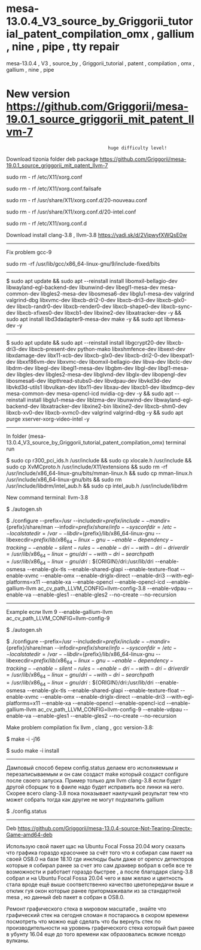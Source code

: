 # mesa-13.0.4_V3_source_by_Griggorii_tutorial_patent_compilation_omx , gallium , nine , pipe , tty repair
mesa-13.0.4 , V3 , source_by , Griggorii_tutorial , patent , compilation , omx , gallium , nine , pipe

# New version https://github.com/Griggorii/mesa-19.0.1_source_griggorii_mit_patent_llvm-7
                                      
                                          huge difficulty level!

Download tizonia folder deb package https://github.com/Griggorii/mesa-19.0.1_source_griggorii_mit_patent_llvm-7

sudo rm - rf /etc/X11/xorg.conf

sudo rm - rf /etc/X11/xorg.conf.failsafe

sudo rm - rf /usr/share/X11/xorg.conf.d/20-nouveau.conf

sudo rm - rf /usr/share/X11/xorg.conf.d/20-intel.conf

sudo rm - rf /etc/X11/xorg.conf.d

Download install clang-3.8 , llvm-3.8 https://yadi.sk/d/2VipwyfXWQsE0w

______________________________________________________________

Fix problem gcc-9

sudo rm -rf /usr/lib/gcc/x86_64-linux-gnu/9/include-fixed/bits

-------------------------------------------------

$ sudo apt update && sudo apt --reinstall install libomxil-bellagio-dev libwayland-egl-backend-dev libunwind-dev libegl1-mesa-dev mesa-common-dev libgles2-mesa-dev libosmesa6-dev libglu1-mesa-dev valgrind valgrind-dbg libxvmc-dev libxcb-dri2-0-dev libxcb-dri3-dev libxcb-glx0-dev libxcb-randr0-dev libxcb-render0-dev libxcb-shape0-dev libxcb-sync-dev libxcb-xfixes0-dev libxcb1-dev libxine2-dev libxatracker-dev -y && sudo apt install libd3dadapter9-mesa-dev make -y && sudo apt libmesa-dev -y 

-------------------------------------------------------------------------
$ sudo apt update && sudo apt --reinstall install libgcrypt20-dev libxcb-dri3-dev libxcb-present-dev python-mako libxshmfence-dev libxext-dev libxdamage-dev libx11-xcb-dev libxcb-glx0-dev libxcb-dri2-0-dev libexpat1-dev libxxf86vm-dev libxvmc-dev libomxil-bellagio-dev libva-dev libclc-dev libdrm-dev libegl-dev libegl1-mesa-dev libgbm-dev libgl-dev libgl1-mesa-dev libgles-dev libgles2-mesa-dev libglvnd-dev libglx-dev libopengl-dev libosmesa6-dev libpthread-stubs0-dev libvdpau-dev libvkd3d-dev libvkd3d-utils1 libvulkan-dev libx11-dev libxau-dev libxcb1-dev libxdmcp-dev mesa-common-dev mesa-opencl-icd nvidia-cg-dev -y && sudo apt --reinstall install libglu1-mesa-dev liblzma-dev libunwind-dev libwayland-egl-backend-dev libxatracker-dev libxine2-bin libxine2-dev libxcb-shm0-dev libxcb-xv0-dev libxcb-xvmc0-dev valgrind valgrind-dbg -y && sudo apt purge xserver-xorg-video-intel -y

----------------------------------------------------------------------------------------------------------------
In folder (mesa-13.0.4_V3_source_by_Griggorii_tutorial_patent_compilation_omx) terminal run

$ sudo cp r300_pci_ids.h  /usr/include && sudo cp xlocale.h /usr/include && sudo cp XvMCproto.h /usr/include/X11/extensions && sudo rm -rf /usr/include/x86_64-linux-gnu/bits/mman-linux.h && sudo cp mman-linux.h /usr/include/x86_64-linux-gnu/bits && sudo rm /usr/include/libdrm/intel_aub.h &&  sudo cp intel_aub.h /usr/include/libdrm

New command terminal: llvm-3.8

$ ./autogen.sh

$ ./configure --prefix=/usr --includedir=${prefix}/include --mandir=${prefix}/share/man --infodir=${prefix}/share/info --sysconfdir=/etc --localstatedir=/var --libdir=${prefix}/lib/x86_64-linux-gnu --libexecdir=${prefix}/lib/x86_64-linux-gnu --enable-dependency-tracking --enable-silent-rules --enable-dri --with-dri-driverdir=/usr/lib/x86_64-linux-gnu/dri --with-dri-searchpath=/usr/lib/x86_64-linux-gnu/dri:\$${ORIGIN}/dri:/usr/lib/dri --enable-osmesa --enable-glx-tls --enable-shared-glapi --enable-texture-float --enable-xvmc --enable-omx --enable-driglx-direct --enable-dri3 --with-egl-platforms=x11 --enable-xa --enable-opencl --enable-opencl-icd --enable-gallium-llvm ac_cv_path_LLVM_CONFIG=llvm-config-3.8 --enable-vdpau --enable-va --enable-gles1 --enable-gles2 --no-create --no-recursion

---------------------------------------------------------------------------------------------------------------

Example если llvm 9 --enable-gallium-llvm ac_cv_path_LLVM_CONFIG=llvm-config-9

$ ./autogen.sh

$ ./configure --prefix=/usr --includedir=${prefix}/include --mandir=${prefix}/share/man --infodir=${prefix}/share/info --sysconfdir=/etc --localstatedir=/var --libdir=${prefix}/lib/x86_64-linux-gnu --libexecdir=${prefix}/lib/x86_64-linux-gnu --enable-dependency-tracking --enable-silent-rules --enable-dri --with-dri-driverdir=/usr/lib/x86_64-linux-gnu/dri --with-dri-searchpath=/usr/lib/x86_64-linux-gnu/dri:\$${ORIGIN}/dri:/usr/lib/dri --enable-osmesa --enable-glx-tls --enable-shared-glapi --enable-texture-float --enable-xvmc --enable-omx --enable-driglx-direct --enable-dri3 --with-egl-platforms=x11 --enable-xa --enable-opencl --enable-opencl-icd --enable-gallium-llvm ac_cv_path_LLVM_CONFIG=llvm-config-9 --enable-vdpau --enable-va --enable-gles1 --enable-gles2 --no-create --no-recursion

Make problem compilation fix llvm , clang , gcc version-3.8:

$ make -i -j16

$ sudo make -i install

---------------------------------------------------------------------------------------

Дамповый способ берем config.status делаем его исполняемым и перезаписываемым и он сам создаст make который создаст configure после своего запуска. Пример только для llvm clang-3.8 если будет другой сборщик то в фаиле надо будет исправить все линки на него. Скорее всего clang-3.8 пока показывает наилучший результат тем что может собрать тогда как другие не могут подхватить gallium

$ ./config.status

-----------------------------------------------------------------------------------------------------

Deb https://github.com/Griggorii/mesa-13.0.4-source-Not-Tearing-Directx-Game-amd64-deb 

Использую свой пакет щас на Ubuntu Focal Fossa 20.04 могу сказать что графика гораздо красочнее за счёт того что я собирал сам пакет на своей OS8.0 на базе 18.10 где инклюды были даже от opencv детекторов которые я собирал ранее за счет это сам драивер вобрал в себя все те возможности и работает гораздо быстрее , а после благодаря clang-3.8 собрал и на Ubuntu Focal Fossa 20.04 чего и вам желаю и цветность стала вроде ещё выше соответственно качество цветопередачи выше и отклик гуя окон которые ранее притормаживали из за стандартной mesa , но данный deb пакет в собран в OS8.0.

Ремонт графического стека в мировом масштабе , знайте что графический стек на сегодня сломан я постараюсь в скором времени посмотреть что можно ещё сделать что бы вернуть стек по производительности на уровень графического стека который был ранее в убунту 16.04 еще до того времени как образовались всякие псевдо вулканы.
